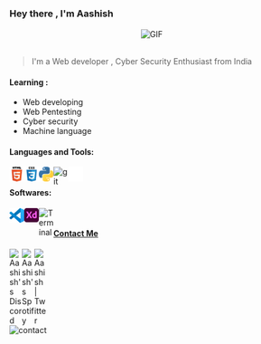 ### Hey there , I'm Aashish
<div align="center"><img hight="400" width="700" alt="GIF" align="center" src="https://github.com/Xx-Ashutosh-xX/Xx-Ashutosh-xX/blob/master/assets/1936.gif">

</div>

<br>

> I'm a Web developer , Cyber Security Enthusiast from India

#### Learning :
- Web developing
- Web Pentesting
- Cyber security
- Machine language 

#### Languages and Tools:

<a href="https://www.w3.org/html/" target="_blank"><img align="left" alt="HTML5" width="26px" src="https://raw.githubusercontent.com/github/explore/80688e429a7d4ef2fca1e82350fe8e3517d3494d/topics/html/html.png" /></a>
<a href="https://www.w3schools.com/css/" target="_blank"><img align="left" alt="CSS3" width="26px" src="https://raw.githubusercontent.com/github/explore/80688e429a7d4ef2fca1e82350fe8e3517d3494d/topics/css/css.png" /></a>
<a href="https://www.python.org" target="_blank"> <img align="left" alt="Python" width="26px" src="https://github.com/Aakarsh-B/trying-repos/blob/master/python-5.svg?raw=true"/> </a>
<a href="https://git-scm.com/" target="_blank"> <img align="left" alt="git" width="26px" src="https://www.vectorlogo.zone/logos/git-scm/git-scm-icon.svg"/> </a>
<img align="left" alt="GitHub" width="26px" src="https://github.com/Aakarsh-B/trying-repos/blob/master/github.svg" />
<br />


#### Softwares:

<img align="left" alt="Visual Studio Code" width="26px" src="https://raw.githubusercontent.com/github/explore/80688e429a7d4ef2fca1e82350fe8e3517d3494d/topics/visual-studio-code/visual-studio-code.png" />
<a href="https://www.adobe.com/products/xd.html" target="_blank"> <img align="left" alt="XD" width="26px" src="https://github.com/Aakarsh-B/trying-repos/blob/master/adobexd.png?raw=true"/> </a>
<img align="left" alt="Terminal" width="26px" src="https://user-images.githubusercontent.com/58104187/130577755-fac9debc-98c0-49b9-a528-d5b4dfd88be1.png" />

<br />


<!-- ##### Hobbies :
- Gaming Addict
- Watching Anime
- Listening to music
 -->
 
#### [Contact Me](https://www.deadshot.gq) <a href="https://discordapp.com/users/861203929941803038">
  <img align="left" alt="Aashish's Discord" width="22px" src="https://raw.githubusercontent.com/peterthehan/peterthehan/master/assets/discord.svg" />
</a>

<a href="https://open.spotify.com/user/1fgjrj955afaorj9axy8cm0mp?si=uYBeDjE_RUWWQBLkUGvjuw&dl_branch=1">
  <img align="left" alt="Aashish's Spotify" width="22px" src="https://raw.githubusercontent.com/peterthehan/peterthehan/master/assets/spotify.svg" />
</a>

<a href="https://twitter.com/d34d__5h07">
  <img align="left" alt="Aashish | Twitter" width="22px" src="https://raw.githubusercontent.com/peterthehan/peterthehan/master/assets/twitter.svg" />
</a>
</br>
</br>
<img href="https://www.deadshot.gq" hight="30" width="500" alt="contact" align="left" src="https://user-images.githubusercontent.com/58104187/125207985-664d5480-e27f-11eb-9044-ecda092b2402.jpg"></br>

